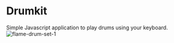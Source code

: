 # Drumkit

Simple Javascript application to play drums using your keyboard.
![flame-drum-set-1](https://user-images.githubusercontent.com/65583643/194740429-4dd0694d-f13f-4174-9469-eb640ae39614.png)
